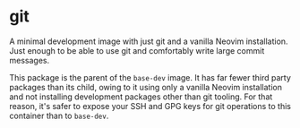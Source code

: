 # git

A minimal development image with just git and a vanilla Neovim installation.
Just enough to be able to use git and comfortably write large commit messages.

This package is the parent of the `base-dev` image. It has far fewer third party
packages than its child, owing to it using only a vanilla Neovim installation
and not installing development packages other than git tooling. For that reason,
it's safer to expose your SSH and GPG keys for git operations to this container
than to `base-dev`.

